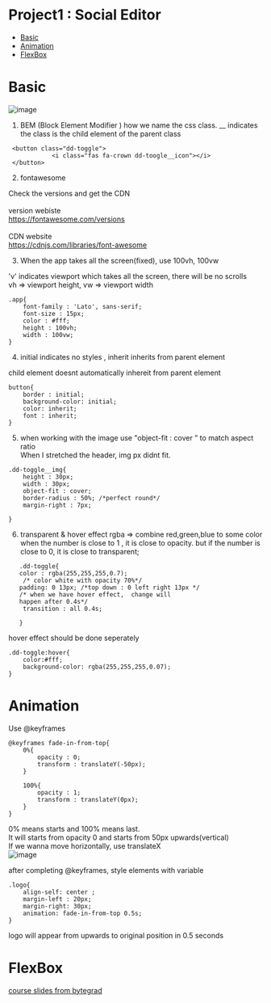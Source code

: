 # Project1 : Social Editor

- [Basic](#Basic)
- [Animation](#Animation)
- [FlexBox](#FlexBox)

# Basic

![image](https://github.com/puddingForever/learnCSS/assets/126591306/0b2d5868-e949-44b8-80c6-d095251ada96)

1. BEM (Block Element Modifier )
   how we name the css class. \_\_ indicates the class is the child element of the parent class

```
 <button class="dd-toggle">
            <i class="fas fa-crown dd-toogle__icon"></i>
 </button>
```

2. fontawesome

Check the versions and get the CDN <br>
<br>
version webiste <br>
https://fontawesome.com/versions <br>
<br>
CDN website<br>
https://cdnjs.com/libraries/font-awesome<br>

3. When the app takes all the screen(fixed), use 100vh, 100vw

'v' indicates viewport which takes all the screen, there will be no scrolls <br>
vh => viewport height, vw => viewport width

```
.app{
    font-family : 'Lato', sans-serif;
    font-size : 15px;
    color : #fff;
    height : 100vh;
    width : 100vw;
}
```

4. initial indicates no styles , inherit inherits from parent element

child element doesnt automatically inhereit from parent element

```
button{
    border : initial;
    background-color: initial;
    color: inherit;
    font : inherit;
}

```

5. when working with the image use "object-fit : cover " to match aspect ratio
   <br>
   When I stretched the header, img px didnt fit.

```
.dd-toggle__img{
    height : 30px;
    width : 30px;
    object-fit : cover;
    border-radius : 50%; /*perfect round*/
    margin-right : 7px;

}

```

6. transparent & hover effect
   rgba => combine red,green,blue to some color
   when the number is close to 1 , it is close to opacity.
   but if the number is close to 0, it is close to transparent;

```
   .dd-toggle{
   color : rgba(255,255,255,0.7);
    /* color white with opacity 70%*/
   padding: 0 13px; /*top down : 0 left right 13px */
   /* when we have hover effect,  change will
   happen after 0.4s*/
    transition : all 0.4s;

   }

```

hover effect should be done seperately

```
.dd-toggle:hover{
    color:#fff;
    background-color: rgba(255,255,255,0.07);
}
```

# Animation

Use @keyframes

```
@keyframes fade-in-from-top{
    0%{
        opacity : 0;
        transform : translateY(-50px);
    }

    100%{
        opacity : 1;
        transform : translateY(0px);
    }
}

```

0% means starts and 100% means last. <br>
It will starts from opacity 0 and starts from 50px upwards(vertical) <br>
If we wanna move horizontally, use translateX <br>
![image](https://github.com/puddingForever/learnCSS/assets/126591306/b562c1c4-c437-4659-8850-967df1f8c516)

after completing @keyframes, style elements with variable

```
.logo{
    align-self: center ;
    margin-left : 20px;
    margin-right: 30px;
    animation: fade-in-from-top 0.5s;
}
```

logo will appear from upwards to original position in 0.5 seconds

# FlexBox

<a href="https://github.com/ByteGrad/Professional-CSS-Course/blob/master/slides.md">course slides from bytegrad</a>
